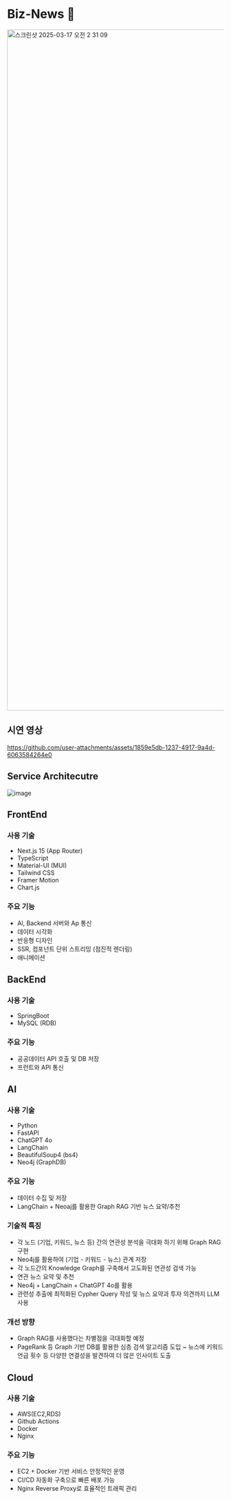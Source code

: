 # Biz-News 📰

<!--

**Here are some ideas to get you started:**

🙋‍♀️ A short introduction - what is your organization all about?
🌈 Contribution guidelines - how can the community get involved?
👩‍💻 Useful resources - where can the community find your docs? Is there anything else the community should know?
🍿 Fun facts - what does your team eat for breakfast?
🧙 Remember, you can do mighty things with the power of [Markdown](https://docs.github.com/github/writing-on-github/getting-started-with-writing-and-formatting-on-github/basic-writing-and-formatting-syntax)
-->
<img width="1582" alt="스크린샷 2025-03-17 오전 2 31 09" src="https://github.com/user-attachments/assets/0b0078a4-b68f-487a-85ff-e42579070901" />

## 시연 영상


https://github.com/user-attachments/assets/1859e5db-1237-4917-9a4d-6063584264e0




## Service Architecutre
![image](https://github.com/user-attachments/assets/7f14b623-52a4-480f-b1c2-ae27440787b6)

## FrontEnd
### 사용 기술
- Next.js 15 (App Router)
- TypeScript
- Material-UI (MUI)
- Tailwind CSS
- Framer Motion
- Chart.js
### 주요 기능
- Al, Backend 서버와 Ap 통신
- 데이터 시각화
- 반응형 디자인
- SSR, 컴포넌트 단위 스트리밍 (점진적 렌더링)
- 애니메이션

## BackEnd
### 사용 기술
- SpringBoot
- MySQL (RDB)
### 주요 기능
- 공공데이터 API 호출 및 DB 저장
- 프런트와 API 통신

## AI
### 사용 기술
- Python
- FastAPl
- ChatGPT 4o
- LangChain
- BeautifulSoup4 (bs4)
- Neo4j (GraphDB)
### 주요 기능
- 데이터 수집 및 저장
- LangChain + Neoaj를 활용한 Graph RAG 기반 뉴스 요약/추천
### 기술적 특징
- 각 노드 (기업, 키워드, 뉴스 등) 간의 연관성 분석을 극대화 하기 위해 Graph RAG 구현
- Neo4j를 활용하여 (기업 - 키워드 - 뉴스) 관계 저장
- 각 노드간의 Knowledge Graph를 구축해서 고도화된 연관성 검색 가능
- 연관 뉴스 요약 및 추천
- Neo4j + LangChain + ChatGPT 4o를 활용
- 관련성 추출에 최적화된 Cypher Query 작성 및 뉴스 요약과 투자 의견까지 LLM 사용
### 개선 방향
- Graph RAG를 사용했다는 차별점을 극대화할 예정
- PageRank 등 Graph 기반 DB를 활용한 심층 검색 알고리즘 도입
~ 뉴스에 키워드 언급 횟수 등 다양한 연결성을 발견하여 더 많은 인사이트 도출

## Cloud
### 사용 기술
- AWS(EC2,RDS)
- Github Actions
- Docker
- Nginx
### 주요 기능
- EC2 + Docker 기반 서비스 안정적인 운영
- CI/CD 자동화 구축으로 빠른 배포 가능
- Nginx Reverse Proxy로 효율적인 트래픽 관리
